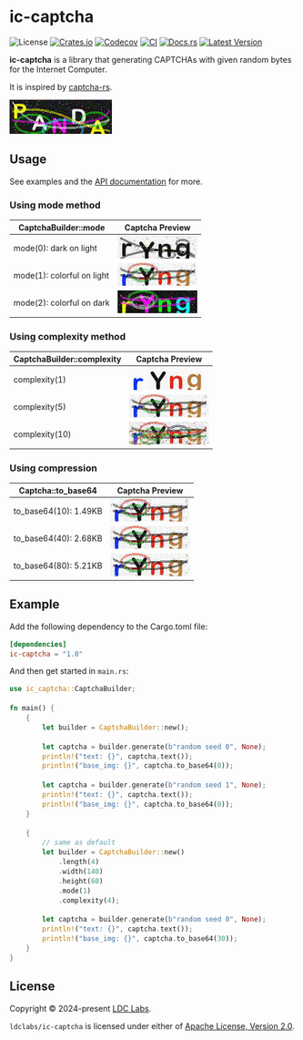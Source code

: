 # ic-captcha

![License](https://img.shields.io/crates/l/ic-captcha.svg)
[![Crates.io](https://img.shields.io/crates/d/ic-captcha.svg)](https://crates.io/crates/ic-captcha)
[![Codecov](https://codecov.io/gh/ldclabs/ic-captcha/branch/main/graph/badge.svg)](https://codecov.io/gh/ldclabs/ic-captcha)
[![CI](https://github.com/ldclabs/ic-captcha/actions/workflows/ci.yml/badge.svg)](https://github.com/ldclabs/ic-captcha/actions/workflows/ci.yml)
[![Docs.rs](https://img.shields.io/docsrs/ic-captcha?label=docs.rs)](https://docs.rs/ic-captcha)
[![Latest Version](https://img.shields.io/crates/v/ic-captcha.svg)](https://crates.io/crates/ic-captcha)

**ic-captcha** is a library that generating CAPTCHAs with given random bytes for the Internet Computer.

It is inspired by [captcha-rs](https://github.com/samirdjelal/captcha-rs).

![captcha logo](images/captcha-logo.jpeg)

## Usage

See examples and the [API documentation] for more.

### Using mode method

| CaptchaBuilder::mode       | Captcha Preview                               |
| -------------------------- | --------------------------------------------- |
| mode(0): dark on light     | ![captcha-mode-0](images/captcha-mode-0.jpeg) |
| mode(1): colorful on light | ![captcha-mode-0](images/captcha-mode-1.jpeg) |
| mode(2): colorful on dark  | ![captcha-mode-0](images/captcha-mode-2.jpeg) |

### Using complexity method

| CaptchaBuilder::complexity | Captcha Preview                                             |
| -------------------------- | ----------------------------------------------------------- |
| complexity(1)              | ![captcha-complexity-1](images/captcha-complexity-1.jpeg)   |
| complexity(5)              | ![captcha-complexity-5](images/captcha-complexity-5.jpeg)   |
| complexity(10)             | ![captcha-complexity-10](images/captcha-complexity-10.jpeg) |

### Using compression

| Captcha::to_base64    | Captcha Preview                                                    |
| --------------------- | ------------------------------------------------------------------ |
| to_base64(10): 1.49KB | ![captcha-compression-10.jpeg](images/captcha-compression-10.jpeg) |
| to_base64(40): 2.68KB | ![captcha-compression-40.jpeg](images/captcha-compression-40.jpeg) |
| to_base64(80): 5.21KB | ![captcha-compression-80.jpeg](images/captcha-compression-80.jpeg) |

## Example

Add the following dependency to the Cargo.toml file:

```toml
[dependencies]
ic-captcha = "1.0"
```

And then get started in `main.rs`:

```rust
use ic_captcha::CaptchaBuilder;

fn main() {
    {
        let builder = CaptchaBuilder::new();

        let captcha = builder.generate(b"random seed 0", None);
        println!("text: {}", captcha.text());
        println!("base_img: {}", captcha.to_base64(0));

        let captcha = builder.generate(b"random seed 1", None);
        println!("text: {}", captcha.text());
        println!("base_img: {}", captcha.to_base64(0));
    }

    {
        // same as default
        let builder = CaptchaBuilder::new()
            .length(4)
            .width(140)
            .height(60)
            .mode(1)
            .complexity(4);

        let captcha = builder.generate(b"random seed 0", None);
        println!("text: {}", captcha.text());
        println!("base_img: {}", captcha.to_base64(30));
    }
}

```

[API documentation]: https://docs.rs/ic-captcha

## License

Copyright © 2024-present [LDC Labs](https://github.com/ldclabs).

`ldclabs/ic-captcha` is licensed under either of <a href="LICENSE-APACHE">Apache License, Version
2.0</a>.
